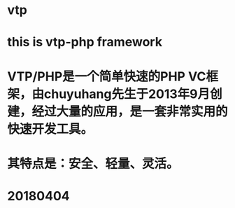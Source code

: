 # vtp
# this is vtp-php framework
# VTP/PHP是一个简单快速的PHP VC框架，由chuyuhang先生于2013年9月创建，经过大量的应用，是一套非常实用的快速开发工具。
# 其特点是：安全、轻量、灵活。
# 20180404


